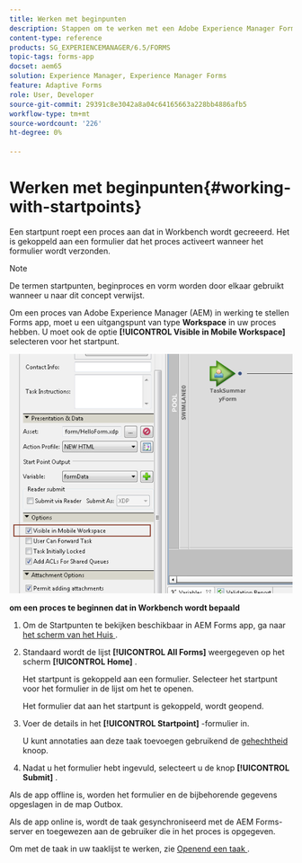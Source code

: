 ```yaml
---
title: Werken met beginpunten
description: Stappen om te werken met een Adobe Experience Manager Forms-proces vanaf uw mobiele apparaat dat is gedefinieerd in Workbench.
content-type: reference
products: SG_EXPERIENCEMANAGER/6.5/FORMS
topic-tags: forms-app
docset: aem65
solution: Experience Manager, Experience Manager Forms
feature: Adaptive Forms
role: User, Developer
source-git-commit: 29391c8e3042a8a04c64165663a228bb4886afb5
workflow-type: tm+mt
source-wordcount: '226'
ht-degree: 0%

---
```



# Werken met beginpunten{#working-with-startpoints}

Een startpunt roept een proces aan dat in Workbench wordt gecreeerd. Het is gekoppeld aan een formulier dat het proces activeert wanneer het formulier wordt verzonden.

>[!NOTE]
>
>De termen startpunten, beginproces en vorm worden door elkaar gebruikt wanneer u naar dit concept verwijst.

Om een proces van Adobe Experience Manager (AEM) in werking te stellen Forms app, moet u een uitgangspunt van type **Workspace** in uw proces hebben. U moet ook de optie **[!UICONTROL Visible in Mobile Workspace]** selecteren voor het startpunt.

![ mws_startpoint_select_option ](assets/mws_startpoint_select_option.png)

**om een proces te beginnen dat in Workbench wordt bepaald**

1. Om de Startpunten te bekijken beschikbaar in AEM Forms app, ga naar [ het scherm van het Huis ](../../forms/using/home-screen.md).
1. Standaard wordt de lijst **[!UICONTROL All Forms]** weergegeven op het scherm **[!UICONTROL Home]** .

   Het startpunt is gekoppeld aan een formulier. Selecteer het startpunt voor het formulier in de lijst om het te openen.

   Het formulier dat aan het startpunt is gekoppeld, wordt geopend.

1. Voer de details in het **[!UICONTROL Startpoint]** -formulier in.

   U kunt annotaties aan deze taak toevoegen gebruikend de [ gehechtheid ](../../forms/using/add-attachments.md) knoop.

1. Nadat u het formulier hebt ingevuld, selecteert u de knop **[!UICONTROL Submit]** .

Als de app offline is, worden het formulier en de bijbehorende gegevens opgeslagen in de map Outbox.

Als de app online is, wordt de taak gesynchroniseerd met de AEM Forms-server en toegewezen aan de gebruiker die in het proces is opgegeven.

Om met de taak in uw taaklijst te werken, zie [ Openend een taak ](/help/forms/using/open-task.md).
